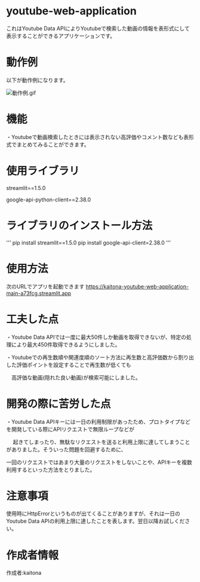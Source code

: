 # youtube-web-application

これはYoutube Data APIによりYoutubeで検索した動画の情報を表形式にして表示することができるアプリケーションです。

# 動作例

以下が動作例になります。

![動作例.gif](./動作例.gif)

# 機能

・Youtubeで動画検索したときには表示されない高評価やコメント数なども表形式でまとめてみることができます。

# 使用ライブラリ

streamlit==1.5.0

google-api-python-client==2.38.0

# ライブラリのインストール方法

'''
pip install streamlit==1.5.0
pip install google-api-client=2.38.0
'''

# 使用方法
次のURLでアプリを起動できます
https://kaitona-youtube-web-application-main-a73fcg.streamlit.app

# 工夫した点

・Youtube Data APIでは一度に最大50件しか動画を取得できないが、特定の処理により最大450件取得できるようにしました。

・Youtubeでの再生数順や関連度順のソート方法に再生数と高評価数から割り出した評価ポイントを設定することで再生数が低くても

 　高評価な動画(隠れた良い動画)が検索可能にしました。

# 開発の際に苦労した点

・Youtube Data APIキーには一日の利用制限があったため、プロトタイプなどを開発している際にAPIリクエストで無限ループなどが

　 起きてしまったり、無駄なリクエストを送ると利用上限に達してしまうことがありました。そういった問題を回避するために、
  
  一回のリクエストではあまり大量のリクエストをしないことや、APIキーを複数利用するといった方法をとりました。

# 注意事項

使用時にHttpErrorというものが出てくることがありますが、それは一日のYoutube Data APIの利用上限に達したことを表します。翌日以降お試しください。

# 作成者情報

作成者:kaitona
